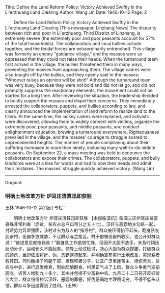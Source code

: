 Title: Define the Land Reform Policy: Victory Achieved Swiftly in the Li'erzhuang Land Clearing
Author: Wang Lin
Date: 1946-10-12
Page: 2

　　Define the Land Reform Policy
    Victory Achieved Swiftly in the Li'erzhuang Land Clearing
    [This newspaper, Linzhang News] The disparity between rich and poor in Li'erzhuang, Third District of Linzhang, is extremely severe (the extremely poor and poor peasants account for 57% of the total households). The collaborators and local bullies collude together, and the feudal forces are extraordinarily entrenched. This village was formerly an enemy "guidance village," and the masses were so oppressed that they could not raise their heads. When the turnaround team first arrived in the village, the bullies threatened them in many ways, preventing the masses from approaching them. The village cadres were also bought off by the bullies, and they openly said to the masses: "Whoever raises an opinion will be shot!" Although the turnaround team was very busy, because they were not bold and did not let go, and did not promptly suppress the reactionary elements, the movement could not be started for a long time. After reviewing the situation, the leadership decided to boldly support the masses and dispel their concerns. They immediately arrested the collaborators, puppets, and bullies according to law, and clearly announced the implementation of land reform to realize land to the tillers. At the same time, the lackey cadres were replaced, and activists were discovered, allowing them to widely connect with victims, organize the extremely poor, poor peasants, and middle peasants, and conduct enlightenment education, brewing a turnaround everywhere. Righteousness prevailed in the village, and the masses' courage to struggle soared to unprecedented heights. The number of people complaining about their suffering increased to more than ninety, including many well-to-do middle peasants. On September 22, a mass meeting was held to denounce the collaborators and expose their crimes. The collaborators, puppets, and bully landlords were at a loss for words and had to bow their heads and admit their mistakes. The masses' struggle quickly achieved victory. (Wang Lin)



<hr /> 

Original: 


### 明确土地改革方针  炉耳庄清算迅即获胜
王林
1946-10-12
第2版()
专栏：

　　明确土地改革方针
    炉耳庄清算迅即获胜
    【本报临漳讯】临漳三区炉耳庄贫富悬殊非常利害（赤贫、贫农占总户口百分之五十七）。汉奸与恶霸地主勾结一起，封建势力异常强固，该村过去为敌人的“指导村”，群众被压得抬不起头。翻身队初到该村，恶霸多方威胁，不让群众与之接近，村干部被恶霸所收买，也公开对群众说：“谁提意见就枪毙谁！”翻身队工作虽很忙碌，但因不大胆不放手，未及时镇压反动分子，运动长久不能起来。领导上经过检讨，决心大胆为群众撑腰，打破群众的顾虑，当即依法将奸、伪、恶霸逮捕起来，并明确宣布实行土地改革，实现耕者有其田。同时撤换了狗腿干部，发现积极分子，让其广泛串连苦主，组织赤贫、贫农与中农，进行启发教育，到处酝酿翻身。村里正气占了上风，群众斗争勇气空前高涨，诉苦人增到九十多个，其中并包括不少富裕中农。九月二十二日召开反奸诉苦大会，群众纷纷控诉汉奸、恶霸的罪恶，奸伪恶霸地主理屈词穷，不得不低头认错，群众斗争迅速得到了胜利。（王林）
